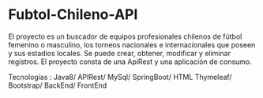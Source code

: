 # Fubtol-Chileno-API

El proyecto es un buscador de equipos profesionales chilenos de fútbol femenino o masculino, los torneos nacionales e internacionales que poseen y sus estadios locales. Se puede crear, obtener, modificar y eliminar registros. El proyecto consta de una ApiRest y una aplicación de consumo.


Tecnologías : Java8/ APIRest/ MySql/ SpringBoot/ HTML Thymeleaf/ Bootstrap/ BackEnd/ FrontEnd
